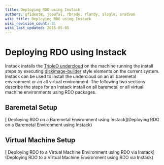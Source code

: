 ```yaml
---
title: Deploying RDO using Instack
authors: gfidente, jcoufal, rbrady, rlandy, slagle, sradvan
wiki_title: Deploying RDO using Instack
wiki_revision_count: 31
wiki_last_updated: 2015-05-05
---
```


# Deploying RDO using Instack

Instack installs the [TripleO undercloud](http://docs.openstack.org/developer/tripleo-incubator/devtest_undercloud.html) on the machine running the install steps by executing [diskimage-builder](https://github.com/openstack/diskimage-builder) style elements on the current system. Instack can be used to install the undercloud on an all baremetal environment or an all virtual environment. The following two sections describe the steps for an Instack install on all baremetal or all virtual machine environments using RDO packages.

## Baremetal Setup

[ Deploying RDO on a Baremetal Environment using Instack](Deploying RDO on a Baremetal Environment using Instack)

## Virtual Machine Setup

[ Deploying RDO to a Virtual Machine Environment using RDO via Instack](Deploying RDO to a Virtual Machine Environment using RDO via Instack)
